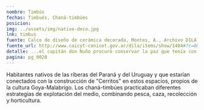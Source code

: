 ```yaml
---
nombre: Timbús
fechas: Timbués, Chaná-timbúes
posicion: 
img: ../assets/img/native-deco.jpg
lnk: timbus
fuente: Calco de diseño de cerámica decorada, Montes, A., Archivo DILA
fuente_url: http://www.caicyt-conicet.gov.ar/dila/items/show/1404#?c=0&m=0&s=0&cv=0
detalle: ...el capitán don Nuño procuró conservar la paz que tenía con los naturales circunvecinos, en especial con los indios Timbús, gente de buena masa y voluntad; con cuyos dos principales caciques siempre la conservó...
pagina: pg_0028
---
```


<p>Habitantes nativos de las riberas del Paraná y del Uruguay y que estarían conectados con la construcción de &quot;Cerritos&quot; en estos espacios, propios de la cultura Goya-Malabrigo. Los chaná-timbúes practicaban diferentes estrategias de explotación del medio, combinando pesca, caza, recolección y horticultura.</p>
